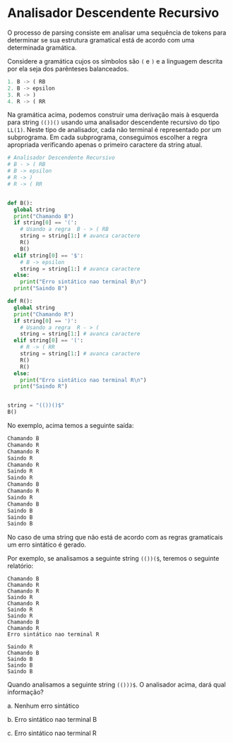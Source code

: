 # Analisador Descendente Recursivo 

O processo de parsing consiste em analisar uma sequência de tokens para determinar se sua estrutura gramatical está de acordo com uma determinada gramática.


Considere a gramática cujos os símbolos são `(` e `)` e a linguagem descrita por ela seja dos parênteses balanceados. 

```Python
1. B -> ( RB 
2. B -> epsilon
3. R -> )    
4. R -> ( RR 
```

Na gramática acima, podemos construir uma derivação mais à esquerda para string `(())()` usando uma analisador descendente recursivo do tipo `LL(1)`. Neste tipo de analisador, cada não terminal é representado por um subprograma. Em cada subprograma, conseguimos escolher a regra apropriada verificando apenas o primeiro caractere da string atual.

```Python
# Analisador Descendente Recursivo
# B - > ( RB
# B -> epsilon
# R -> )
# R -> ( RR


def B():
  global string  
  print("Chamando B")
  if string[0] == '(':
    # Usando a regra  B - > ( RB   
    string = string[1:] # avanca caractere
    R()
    B()
  elif string[0] == '$':
    # B -> epsilon
    string = string[1:] # avanca caractere
  else:
    print("Erro sintático nao terminal B\n")    
  print("Saindo B")

def R():
  global string
  print("Chamando R")    
  if string[0] == ')':
    # Usando a regra  R - > (   
    string = string[1:] # avanca caractere
  elif string[0] == '(':
    # R -> ( RR
    string = string[1:] # avanca caractere
    R()
    R()  
  else:
    print("Erro sintático nao terminal R\n")  
  print("Saindo R")


string = "(())()$"
B()

```

No exemplo, acima temos a seguinte saída:

```Python
Chamando B
Chamando R
Chamando R
Saindo R
Chamando R
Saindo R
Saindo R
Chamando B
Chamando R
Saindo R
Chamando B
Saindo B
Saindo B
Saindo B
```

No caso de uma string que não está de acordo com as regras gramaticais um erro sintático é gerado.

Por exemplo, se analisamos a seguinte string `(())($`, teremos o seguinte relatório:

```
Chamando B
Chamando R
Chamando R
Saindo R
Chamando R
Saindo R
Saindo R
Chamando B
Chamando R
Erro sintático nao terminal R

Saindo R
Chamando B
Saindo B
Saindo B
Saindo B

```

Quando analisamos a seguinte string `(()))$`. O analisador acima, dará qual informação?


a. Nenhum erro sintático

b. Erro sintático nao terminal B

c. Erro sintático nao terminal R



